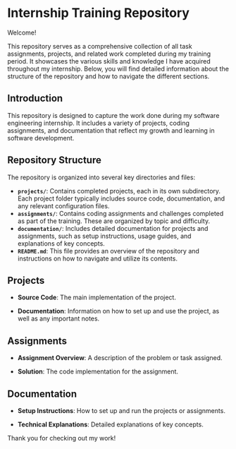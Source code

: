 # Internship Training Repository

Welcome!

This repository serves as a comprehensive collection of all task assignments, projects, and related work completed during my training period. It showcases the various skills and knowledge I have acquired throughout my internship. Below, you will find detailed information about the structure of the repository and how to navigate the different sections.


## Introduction

This repository is designed to capture the work done during my software engineering internship. It includes a variety of projects, coding assignments, and documentation that reflect my growth and learning in software development.

## Repository Structure

The repository is organized into several key directories and files:

- **`projects/`**: Contains completed projects, each in its own subdirectory. Each project folder typically includes source code, documentation, and any relevant configuration files.
- **`assignments/`**: Contains coding assignments and challenges completed as part of the training. These are organized by topic and difficulty.
- **`documentation/`**: Includes detailed documentation for projects and assignments, such as setup instructions, usage guides, and explanations of key concepts.
- **`README.md`**: This file provides an overview of the repository and instructions on how to navigate and utilize its contents.

## Projects

- **Source Code**: The main implementation of the project.
  
- **Documentation**: Information on how to set up and use the project, as well as any important notes.


## Assignments

- **Assignment Overview**: A description of the problem or task assigned.

- **Solution**: The code implementation for the assignment.


## Documentation

- **Setup Instructions**: How to set up and run the projects or assignments.

- **Technical Explanations**: Detailed explanations of key concepts.


Thank you for checking out my work!


